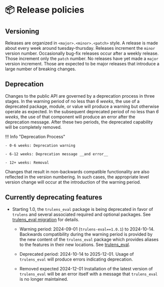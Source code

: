 # 📦 Release policies

## Versioning

Releases are organized in `<major>.<minor>.<patch>` style. A release is made
about every week around tuesday-thursday. Releases increment the `minor` version
number. Occasionally bug-fix releases occur after a weekly release. Those
increment only the `patch` number. No releases have yet made a `major` version
increment. Those are expected to be major releases that introduce a large number
of breaking changes.

## Deprecation

Changes to the public API are governed by a deprecation process in three stages.
In the warning period of no less than _6 weeks_, the use of a deprecated
package, module, or value will produce a warning but otherwise operate as
expected. In the subsequent deprecated period of no less than _6 weeks_, the
use of that component will produce an error after the deprecation message. After
these two periods, the deprecated capability will be completely removed.

!!! Info "Deprecation Process"

    - 0-6 weeks: Deprecation warning

    - 6-12 weeks: Deprecation message __and error__

    - 12+ weeks: Removal

Changes that result in non-backwards compatible functionality are also reflected
in the version numbering. In such cases, the appropriate level version change
will occur at the introduction of the warning period.

## Currently deprecating features

- Starting 1.0, the `trulens_eval` package is being deprecated in favor of
  `trulens` and several associated required and optional packages. See
  [trulens_eval migration](/trulens/guides/trulens_eval_migration) for details.

    - Warning period: 2024-09-01 (`trulens-eval==1.0.1`) to 2024-10-14.
    Backwards compatibility during the warning period is provided by the new
    content of the `trulens_eval` package which provides aliases to the features
    in their new locations. See
    [trulens_eval](trulens/api/trulens_eval/index.md).

    - Deprecated period: 2024-10-14 to 2025-12-01. Usage of `trulens_eval` will
  	produce errors indicating deprecation.

    - Removed expected 2024-12-01 Installation of the latest version of
  	`trulens_eval` will be an error itself with a message that `trulens_eval` is
    no longer maintained.
